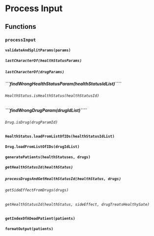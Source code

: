 # Process Input

## Functions

### ```processInput```

#### ```validateAndSplitParams(params)```
##### ```lastCharacterOf(healthStatusParams)``` 
##### ```lastCharacterOf(drugParams)```
##### ```findWrongHealthStatusParam(healthStatusIdList)````
###### ```HealthStatus.isHealthStatus(healthStatusId)```
##### ```findWrongDrugParam(drugIdList)````
###### ```Drug.isDrug(drugParamId)```

#### ```HealthStatus.loadFromListOfIDs(healthStatusIdList)```

#### ```Drug.loadFromListOfIDs(drugIdList)```

#### ```generatePatients(healthStatuses, drugs)```
##### ```getHealthStatusId(healthStatus)```
##### ```processDrugsAndGetHealthStatusId(healthStatus, drugs)```
###### ```getSideEffectFromDrugs(drugs)```
###### ```getHealthStatusId(healthStatus, sideEffect, drugTreatsHealthySate)```

#### ```getIndexOfADeadPatient(patients)```

#### ```formatOutput(patients)```